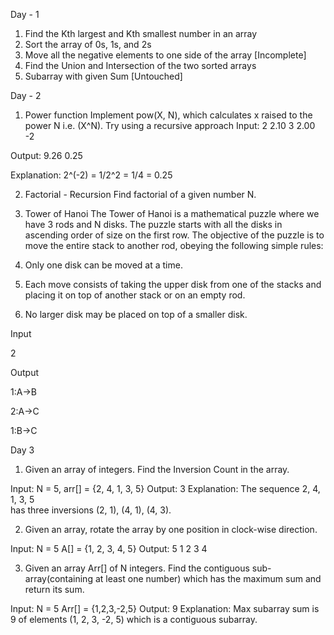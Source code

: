 Day - 1
1. Find the Kth largest and Kth smallest number in an array
2. Sort the array of 0s, 1s, and 2s
3. Move all the negative elements to one side of the array [Incomplete]
4. Find the Union and Intersection of the two sorted arrays
5. Subarray with given Sum [Untouched]

Day - 2
1. Power function
Implement pow(X, N), which calculates x raised to the power N i.e. (X^N). Try using a recursive approach
Input:
2
2.10 3
2.00 -2

Output:
9.26
0.25

Explanation: 2^(-2) = 1/2^2 = 1/4 = 0.25

2. Factorial - Recursion
Find factorial of a given number N.

3. Tower of Hanoi
The Tower of Hanoi is a mathematical puzzle where we have 3 rods and N disks. The puzzle starts with all the disks in ascending order of size on the first row. The objective of the puzzle is to move the entire stack to another rod, obeying the following simple rules:

1. Only one disk can be moved at a time.
2. Each move consists of taking the upper disk from one of the stacks and placing it on top of another stack or on an empty rod.
3. No larger disk may be placed on top of a smaller disk.

Input

2

Output

1:A->B

2:A->C

1:B->C

Day 3

1. Given an array of integers. Find the Inversion Count in the array.  

Input: N = 5, arr[] = {2, 4, 1, 3, 5}
Output: 3
Explanation: The sequence 2, 4, 1, 3, 5  
has three inversions (2, 1), (4, 1), (4, 3).

2. Given an array, rotate the array by one position in clock-wise direction.

Input:
N = 5
A[] = {1, 2, 3, 4, 5}
Output:
5 1 2 3 4

  

3. Given an array Arr[] of N integers. Find the contiguous sub-array(containing at least one number) which has the maximum sum and return its sum.

Input:
N = 5
Arr[] = {1,2,3,-2,5}
Output:
9
Explanation:
Max subarray sum is 9
of elements (1, 2, 3, -2, 5) which 
is a contiguous subarray.